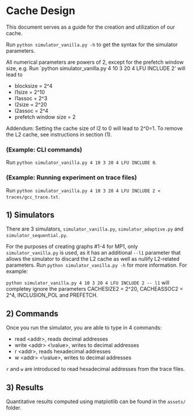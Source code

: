 # Cache Design

This document serves as a guide for the creation and utilization of our cache.

Run `python simulator_vanilla.py -h` to get the syntax for the simulator parameters.

All numerical parameters are powers of 2, except for the prefetch window size, e.g. Run `python simulator_vanilla.py 4 10 3 20 4 LFU INCLUDE 2' will lead to

- blocksize = 2^4
- l1size = 2^10
- l1assoc = 2^3
- l2size = 2^20
- l2assoc = 2^4
- prefetch window size = 2

Addendum: Setting the cache size of l2 to 0 will lead to 2^0=1. To remove the L2 cache, see instructions in section (1).

### (Example: CLI commands)

Run `python simulator_vanilla.py 4 10 3 20 4 LFU INCLUDE 0`.

### (Example: Running experiment on trace files)

Run `python simulator_vanilla.py 4 10 3 20 4 LFU INCLUDE 2 < traces/gcc_trace.txt`.

## 1) Simulators
There are 3 simulators, `simulator_vanilla.py`, `simulator_adaptive.py` and `simulator_sequential.py`.

For the purposes of creating graphs #1-4 for MP1, only `simulator_vanilla.py` is used, as it has an additional `--l1` parameter that allows the simulator to discard the L2 cache as well as nullify L2-related parameters. Run `python simulator_vanilla.py -h` for more information. For example:

`python simulator_vanilla.py 4 10 3 20 4 LFU INCLUDE 2 -- l1` will completey ignore the parameters CACHESIZE2 = 2^20, CACHEASSOC2 = 2^4, INCLUSION_POL and PREFETCH.

## 2) Commands
Once you run the simulator, you are able to type in 4 commands:

- read \<addr\>, reads decimal addresses
- write \<addr\> <\value\>, writes to decimal addresses
- r \<addr\>, reads hexadecimal addresses
- w \<addr\> <\value\>, writes to decimal addresses

`r` and `w` are introduced to read hexadecimal addresses from the trace files.

## 3) Results
Quantitative results computed using matplotlib can be found in the `assets/` folder.
